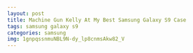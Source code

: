 ```yaml
---
layout: post
title: Machine Gun Kelly At My Best Samsung Galaxy S9 Case
tags: samsung galaxy s9
categories: samsung
img: 1gnpqssnmuNBL9N-dy_lp8cnmsAkw82_V
---
```

